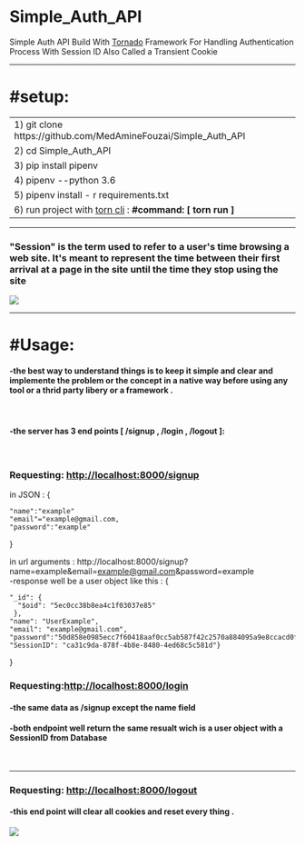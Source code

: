 # Simple_Auth_API
Simple Auth API  Build With  <a href="https://www.tornadoweb.org/en/stable/">Tornado</a>  Framework For Handling Authentication Process With Session ID Also Called a Transient Cookie

<hr>
<h1>#setup:</h1>
<table>
<tr>
<td> 1)  git clone https://github.com/MedAmineFouzai/Simple_Auth_API </td>
</tr>
<tr>
<td> 2) cd Simple_Auth_API</td>
</tr>
<tr>
<td> 3) pip install pipenv</td>
</tr>
</tr>
<td> 4) pipenv --python 3.6</td>
</tr>
<tr>
<td> 5) pipenv install - r requirements.txt</td>
</tr>
<tr>
  <td>
    6) run project with <a href="https://pypi.org/project/torn/">torn cli</a> : <b>#command: [ torn run ] </b>  </td>
 </tr>
</table>
<hr>
<h3>"Session" is the term used to refer to a user's time browsing a web site. It's meant to represent the time between their first arrival at a page in the site until the time they stop using the site</h3>
<img src="https://github.com/MedAmineFouzai/Simple_Auth_API/blob/master/Captures/easy.jpg">
<hr>
<h1>#Usage:</h1>
<h4>-the best way to understand things is to keep it simple and clear and implemente the problem or the concept in a native way  before using any tool or a thrid party libery or a framework .</h4>
<br>
<h4>-the server has 3 end points [ /signup , /login , /logout ]:</h4>
<br>
<h3>Requesting: <a href="http://localhost:8000/signup">http://localhost:8000/signup</a> </h3>

 in JSON : {
  
    "name":"example"
    "email"="example@gmail.com,
    "password":"example"
  }<br>

in url arguments : http://localhost:8000/signup?name=example&email=example@gmail.com&password=example
<br>
-response well be a user object like this :
  {
  
    "_id": {
      "$oid": "5ec0cc38b8ea4c1f03037e85"
     }, 
    "name": "UserExample", 
    "email": "example@gmail.com", 
    "password":"50d858e0985ecc7f60418aaf0cc5ab587f42c2570a884095a9e8ccacd0f6545c", 
    "SessionID": "ca31c9da-878f-4b8e-8480-4ed68c5c581d"}
   }
<h3>Requesting:<a href="http://localhost:8000/login">http://localhost:8000/login</a> </h3>
<h4>-the same data as /signup except the name field </h4>
<h4>-both endpoint well return the same resualt wich is a user object with a SessionID from Database </h4>
<br>
<hr>
<h3>Requesting: <a href="http://localhost:8000/logout"> http://localhost:8000/logout </a> </h3>
<h4>-this end point will clear all cookies and reset every thing .</h4>
<img src="https://github.com/MedAmineFouzai/Simple_Auth_API/blob/master/Captures/Capture.PNG">


